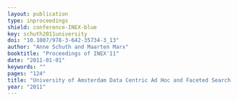 ```yaml
---
layout: publication
type: inproceedings
shield: conference-INEX-blue
key: schuth2011university
doi: "10.1007/978-3-642-35734-3_13"
author: "Anne Schuth and Maarten Marx"
booktitle: "Proceedings of INEX'11"
date: "2011-01-01"
keywords: ""
pages: "124"
title: "University of Amsterdam Data Centric Ad Hoc and Faceted Search Runs"
year: "2011"
---
```

